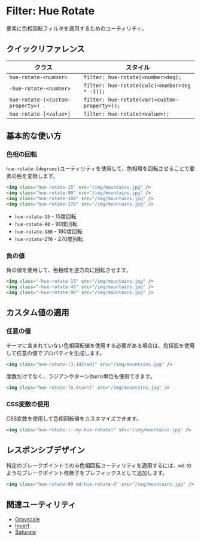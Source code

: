 # Filter: Hue Rotate

要素に色相回転フィルタを適用するためのユーティリティ。

## クイックリファレンス

| クラス | スタイル |
|--------|---------|
| `hue-rotate-<number>` | `filter: hue-rotate(<number>deg);` |
| `-hue-rotate-<number>` | `filter: hue-rotate(calc(<number>deg * -1));` |
| `hue-rotate-(<custom-property>)` | `filter: hue-rotate(var(<custom-property>));` |
| `hue-rotate-[<value>]` | `filter: hue-rotate(<value>);` |

## 基本的な使い方

### 色相の回転

`hue-rotate-{degrees}`ユーティリティを使用して、色相環を回転させることで要素の色を変換します。

```html
<img class="hue-rotate-15" src="/img/mountains.jpg" />
<img class="hue-rotate-90" src="/img/mountains.jpg" />
<img class="hue-rotate-180" src="/img/mountains.jpg" />
<img class="hue-rotate-270" src="/img/mountains.jpg" />
```

- `hue-rotate-15` - 15度回転
- `hue-rotate-90` - 90度回転
- `hue-rotate-180` - 180度回転
- `hue-rotate-270` - 270度回転

### 負の値

負の値を使用して、色相環を逆方向に回転させます。

```html
<img class="-hue-rotate-15" src="/img/mountains.jpg" />
<img class="-hue-rotate-45" src="/img/mountains.jpg" />
<img class="-hue-rotate-90" src="/img/mountains.jpg" />
```

## カスタム値の適用

### 任意の値

テーマに含まれていない色相回転値を使用する必要がある場合は、角括弧を使用して任意の値でプロパティを生成します。

```html
<img class="hue-rotate-[3.142rad]" src="/img/mountains.jpg" />
```

度数だけでなく、ラジアンやターン(turn)単位も使用できます。

```html
<img class="hue-rotate-[0.5turn]" src="/img/mountains.jpg" />
```

### CSS変数の使用

CSS変数を使用して色相回転値をカスタマイズできます。

```html
<img class="hue-rotate-(--my-hue-rotate)" src="/img/mountains.jpg" />
```

## レスポンシブデザイン

特定のブレークポイントでのみ色相回転ユーティリティを適用するには、`md:`のようなブレークポイント修飾子をプレフィックスとして追加します。

```html
<img class="hue-rotate-90 md:hue-rotate-0" src="/img/mountains.jpg" />
```

## 関連ユーティリティ

- [Grayscale](/docs/grayscale)
- [Invert](/docs/invert)
- [Saturate](/docs/saturate)
